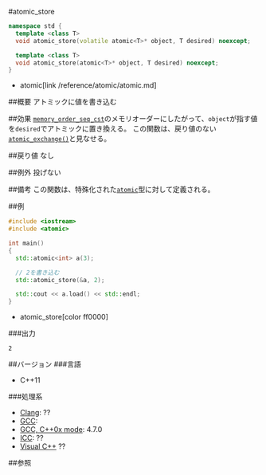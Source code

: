 #atomic_store
```cpp
namespace std {
  template <class T>
  void atomic_store(volatile atomic<T>* object, T desired) noexcept;

  template <class T>
  void atomic_store(atomic<T>* object, T desired) noexcept;
}
```
* atomic[link /reference/atomic/atomic.md]


##概要
アトミックに値を書き込む


##効果
[`memory_order_seq_cst`](./memory_order.md)のメモリオーダーにしたがって、`object`が指す値を`desired`でアトミックに置き換える。
この関数は、戻り値のない[`atomic_exchange()`](./atomic_exchange.md)と見なせる。


##戻り値
なし


##例外
投げない


##備考
この関数は、特殊化された[`atomic`](./atomic.md)型に対して定義される。


##例
```cpp
#include <iostream>
#include <atomic>

int main()
{
  std::atomic<int> a(3);

  // 2を書き込む
  std::atomic_store(&a, 2);

  std::cout << a.load() << std::endl;
}
```
* atomic_store[color ff0000]


###出力
```
2
```


##バージョン
###言語
- C++11

###処理系
- [Clang](/implementation#clang.md): ??
- [GCC](/implementation#gcc.md): 
- [GCC, C++0x mode](/implementation#gcc.md): 4.7.0
- [ICC](/implementation#icc.md): ??
- [Visual C++](/implementation#visual_cpp.md) ??


##参照


